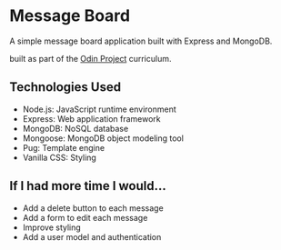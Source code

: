 # Message Board

A simple message board application built with Express and MongoDB.

built as part of the [Odin Project](https://www.theodinproject.com/paths/full-stack-javascript/courses/nodejs/lessons/mini-message-board) curriculum.

## Technologies Used

- Node.js: JavaScript runtime environment
- Express: Web application framework
- MongoDB: NoSQL database
- Mongoose: MongoDB object modeling tool
- Pug: Template engine
- Vanilla CSS: Styling

## If I had more time I would...

- Add a delete button to each message
- Add a form to edit each message
- Improve styling
- Add a user model and authentication
